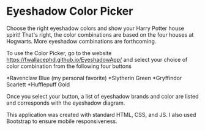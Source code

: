 # Eyeshadow Color Picker
Choose the right eyeshadow colors and show your Harry Potter house spirit!
That's right, the color combinations are based on the four houses at Hogwarts. 
More eyeshadow combinations are forthcoming.

To use the Color Picker, go to the website https://fwallacephd.github.io/EyeshadowApp/ 
and select your choice of color combination from the following four buttons

*Ravenclaw Blue (my personal favorite)
*Slytherin Green
*Gryffindor Scarlett
*Hufflepuff Gold

Once you select your button, a list of eyeshadow brands and color are listed and 
corresponds with the eyeshadow diagram. 

This application was created with standard HTML, CSS, and JS.
I also used Bootstrap to ensure mobile responsiveness. 

